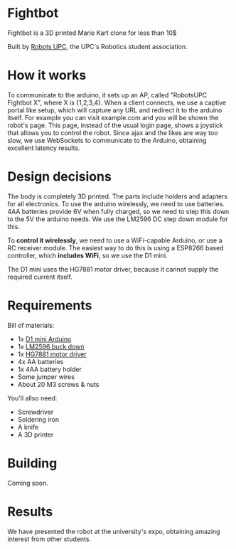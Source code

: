 # Fightbot

Fightbot is a 3D printed Mario Kart clone for less than 10$

Built by [Robots UPC](http://www.robotsupc.com), the UPC's Robotics student association.


# How it works
To communicate to the arduino, it sets up an AP, called "RobotsUPC Fightbot X", where X is {1,2,3,4}.
When a client connects, we use a captive portal like setup, which will capture any URL and redirect it to the arduino itself.
For example you can visit example.com and you will be shown the robot's page.
This page, instead of the usual login page, shows a joystick that allows you to control the robot.
Since ajax and the likes are way too slow, we use WebSockets to communicate to the Arduino, obtaining excellent latency results.



# Design decisions
The body is completely 3D printed. The parts include holders and adapters for all electronics.
To use the arduino wirelessly, we need to use batteries. 4AA batteries provide 6V when fully charged, so we need to 
step this down to the 5V the arduino needs. We use the LM2596 DC step down module for this.

To **control it wirelessly**, we need to use a WiFi-capable Arduino, or use a RC receiver module.
The easiest way to do this is using a ESP8266 based controller, which **includes WiFi**, so we use the D1 mini.

The D1 mini uses the HG7881 motor driver, because it cannot supply the required current itself.



# Requirements
Bill of materials:
* 1x [D1 mini Arduino](https://www.aliexpress.com/item/D1-mini-Mini-NodeMcu-4M-bytes-Lua-WIFI-Internet-of-Things-development-board-based-ESP8266-by/32635160765.html?)
* 1x [LM2596 buck down](https://www.aliexpress.com/item/15924-Free-shipping-DC-DC-Step-Down-Converter-Module-LM2596-DC-4-0-40-to-1/32354635261.html)
* 1x [HG7881 motor driver](https://www.aliexpress.com/item/5pcs-lot-HG7881-HG7881CP-two-road-motor-driven-motor-driver-module-for-arduino-2-channel-motor/1919127484.html)
* 4x AA batteries
* 1x 4AA battery holder
* Some jumper wires
* About 20 M3 screws & nuts

You'll allso need:
* Screwdriver
* Soldering iron
* A knife
* A 3D printer

# Building
Coming soon.

# Results
We have presented the robot at the university's expo, obtaining amazing interest from other students.

